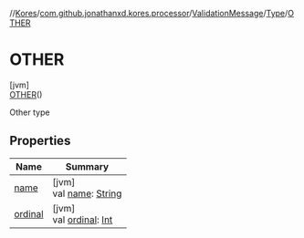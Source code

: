 //[Kores](../../../../../index.md)/[com.github.jonathanxd.kores.processor](../../../index.md)/[ValidationMessage](../../index.md)/[Type](../index.md)/[OTHER](index.md)

# OTHER

[jvm]\
[OTHER](index.md)()

Other type

## Properties

| Name | Summary |
|---|---|
| [name](name.md) | [jvm]<br>val [name](name.md): [String](https://kotlinlang.org/api/latest/jvm/stdlib/kotlin/-string/index.html) |
| [ordinal](ordinal.md) | [jvm]<br>val [ordinal](ordinal.md): [Int](https://kotlinlang.org/api/latest/jvm/stdlib/kotlin/-int/index.html) |
